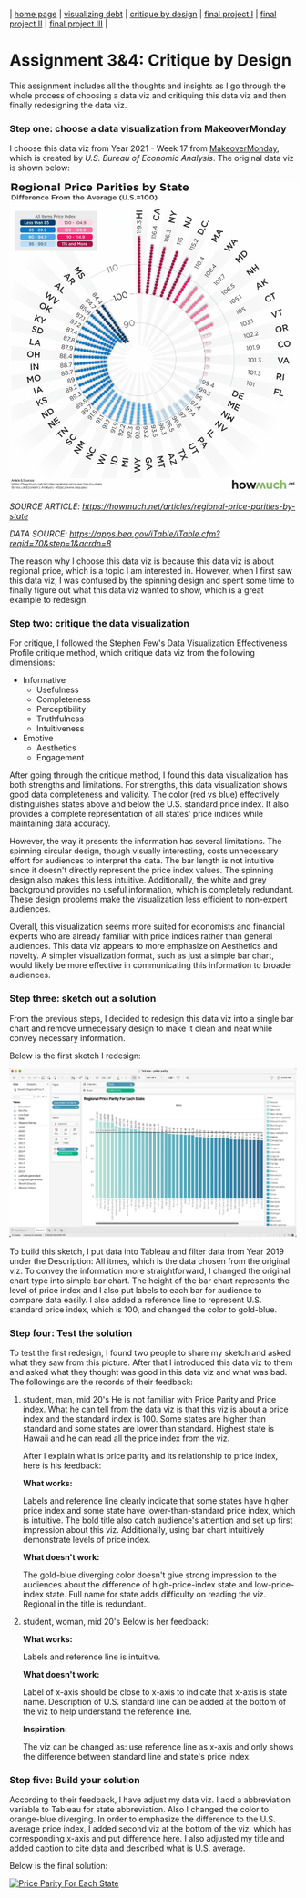 | [home page](https://ttony0.github.io/portfolio/) | [visualizing debt](visualizing-government-debt) | [critique by design](critique-by-design) | [final project I](final-project-1) | [final project II](final-project-2) | [final project III](final-project-3) |

# Assignment 3&4: Critique by Design

This assignment includes all the thoughts and insights as I go through the whole process of choosing a data viz and critiquing this data viz and then finally redesigning the data viz.

### Step one: choose a data visualization from MakeoverMonday

I choose this data viz from Year 2021 - Week 17 from [MakeoverMonday](https://makeovermonday.co.uk), which is created by *U.S. Bureau of Economic Analysis*. The original data viz is shown below:

![](asserts/regional-price-parities-by-state-cfce.jpg)

*SOURCE ARTICLE: https://howmuch.net/articles/regional-price-parities-by-state*

*DATA SOURCE: https://apps.bea.gov/iTable/iTable.cfm?reqid=70&step=1&acrdn=8*

The reason why I choose this data viz is because this data viz is about regional price, which is a topic I am interested in. However, when I first saw this data viz, I was confused by the spinning design and spent some time to finally figure out what this data viz wanted to show, which is a great example to redesign.

### Step two: critique the data visualization

For critique, I followed the Stephen Few's Data Visualization Effectiveness Profile critique method, which critique data viz from the following dimensions:

- Informative
    - Usefulness
    - Completeness
    - Perceptibility
    - Truthfulness
    - Intuitiveness
- Emotive
    - Aesthetics
    - Engagement

After going through the critique method, I found this data visualization has both strengths and limitations. For strengths, this data visualization shows good data completeness and validity. The color (red vs blue) effectively distinguishes states above and below the U.S. standard price index. It also provides a complete representation of all states' price indices while maintaining data accuracy.

However, the way it presents the information has several limitations. The spinning circular design, though visually interesting, costs unnecessary effort for audiences to interpret the data. The bar length is not intuitive since it doesn't directly represent the price index values. The spinning design also makes this less intuitive. Additionally, the white and grey background provides no useful information, which is completely redundant. These design problems make the visualization less efficient to non-expert audiences.

Overall, this visualization seems more suited for economists and financial experts who are already familiar with price indices rather than general audiences. This data viz appears to more emphasize on Aesthetics and novelty. A simpler visualization format, such as just a simple bar chart, would likely be more effective in communicating this information to broader audiences.

### Step three: sketch out a solution

From the previous steps, I decided to redesign this data viz into a single bar chart and remove unnecessary design to make it clean and neat while convey necessary information.

Below is the first sketch I redesign:

![](asserts/solution-sketch.png)

To build this sketch, I put data into Tableau and filter data from Year 2019 under the Description: All itmes, which is the data chosen from the original viz. To convey the information more straightforward, I changed the original chart type into simple bar chart. The height of the bar chart represents the level of price index and I also put labels to each bar for audience to compare data easily. I also added a reference line to represent U.S. standard price index, which is 100, and changed the color to gold-blue.

### Step four: Test the solution

To test the first redesign, I found two people to share my sketch and asked what they saw from this picture. After that I introduced this data viz to them and asked what they thought was good in this data viz and what was bad. The followings are the records of their feedback:

1. student, man, mid 20's
    He is not familiar with Price Parity and Price index. What he can tell from the data viz is that this viz is about a price index and the standard index is 100. Some states are higher than standard and some states are lower than standard. Highest state is Hawaii and he can read all the price index from the viz. 

    After I explain what is price parity and its relationship to price index, here is his feedback:

    **What works:**

    Labels and reference line clearly indicate that some states have higher price index and some state have lower-than-standard price index, which is intuitive. The bold title also catch audience's attention and set up first impression about this viz. Additionally, using bar chart intuitively demonstrate levels of price index.

    **What doesn't work:**

    The gold-blue diverging color doesn't give strong impression to the audiences about the difference of high-price-index state and low-price-index state. Full name for state adds difficulty on reading the viz. Regional in the title is redundant.

2. student, woman, mid 20's
    Below is her feedback:

    **What works:**

    Labels and reference line is intuitive.

    **What doesn't work:**

    Label of x-axis should be close to x-axis to indicate that x-axis is state name. Description of U.S. standard line can be added at the bottom of the viz to help understand the reference line.

    **Inspiration:**

    The viz can be changed as: use reference line as x-axis and only shows the difference between standard line and state's price index.

### Step five: Build your solution

According to their feedback, I have adjust my data viz. I add a abbreviation variable to Tableau for state abbreviation. Also I changed the color to orange-blue diverging. In order to emphasize the difference to the U.S. average price index, I added second viz at the bottom of the viz, which has corresponding x-axis and put difference here. I also adjusted my title and added caption to cite data and described what is U.S. average.

Below is the final solution:

<div class='tableauPlaceholder' id='viz1731556035407' style='position: relative'>
  <noscript>
    <a href='#'>
      <img alt='Price Parity For Each State ' src='https://public.tableau.com/static/images/pr/priceparity_17315559335450/Sheet1/1_rss.png' style='border: none' />
    </a>
  </noscript>
  <object class='tableauViz' style='display:none;'>
    <param name='host_url' value='https%3A%2F%2Fpublic.tableau.com%2F' />
    <param name='embed_code_version' value='3' />
    <param name='site_root' value='' />
    <param name='name' value='priceparity_17315559335450/Sheet1' />
    <param name='tabs' value='no' />
    <param name='toolbar' value='yes' />
    <param name='static_image' value='https://public.tableau.com/static/images/pr/priceparity_17315559335450/Sheet1/1.png' />
    <param name='animate_transition' value='yes' />
    <param name='display_static_image' value='yes' />
    <param name='display_spinner' value='yes' />
    <param name='display_overlay' value='yes' />
    <param name='display_count' value='yes' />
    <param name='language' value='en-US' />
    <param name='filter' value='publish=yes' />
  </object>
</div>

<script type='text/javascript'>
  var divElement = document.getElementById('viz1731556035407');
  var vizElement = divElement.getElementsByTagName('object')[0];
  vizElement.style.width = '100%';
  vizElement.style.height = (divElement.offsetWidth * 0.75) + 'px';
  var scriptElement = document.createElement('script');
  scriptElement.src = 'https://public.tableau.com/javascripts/api/viz_v1.js';
  vizElement.parentNode.insertBefore(scriptElement, vizElement);
</script>